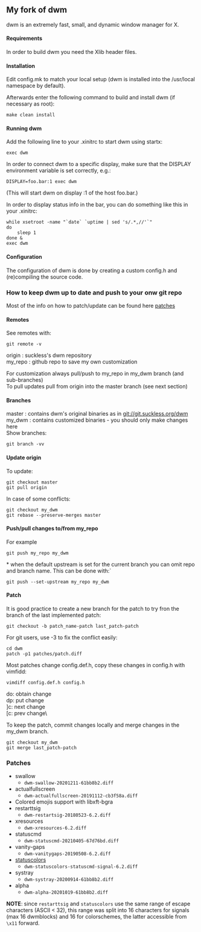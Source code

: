 ## My fork of dwm

dwm is an extremely fast, small, and dynamic window manager for X.

#### Requirements

In order to build dwm you need the Xlib header files.

#### Installation

Edit config.mk to match your local setup (dwm is installed into
the /usr/local namespace by default).

Afterwards enter the following command to build and install dwm (if
necessary as root):
```
make clean install
```

#### Running dwm

Add the following line to your .xinitrc to start dwm using startx:
```
exec dwm
```

In order to connect dwm to a specific display, make sure that
the DISPLAY environment variable is set correctly, e.g.:
```
DISPLAY=foo.bar:1 exec dwm
```
(This will start dwm on display :1 of the host foo.bar.)

In order to display status info in the bar, you can do something
like this in your .xinitrc:
```
while xsetroot -name "`date` `uptime | sed 's/.*,//'`"
do
    sleep 1
done &
exec dwm
```

#### Configuration

The configuration of dwm is done by creating a custom config.h
and (re)compiling the source code.

### How to keep dwm up to date and push to your onw git repo

Most of the info on how to patch/update can be found here
[patches](https://dwm.suckless.org/customisation/patches_in_git/)

#### Remotes

See remotes with:
```
git remote -v
```
origin : suckless's dwm repository\
my\_repo : github repo to save my own customization

For customization always pull/push to my\_repo in my\_dwm branch (and sub-branches)\
To pull updates pull from origin into the master branch (see next section)

#### Branches

master : contains dwm's original binaries as in <git://git.suckless.org/dwm>\
my\_dwm : contains customized binaries - you should only make changes here\
Show branches:
```
git branch -vv
```

#### Update origin

To update:
```
git checkout master
git pull origin
```

In case of some conflicts:
```
git checkout my_dwm
git rebase --preserve-merges master
```

#### Push/pull changes to/from my\_repo

For example
```
git push my_repo my_dwm
```

\* when the default upstream is set for the current branch you can omit repo and branch name. This can be done with:`
```
git push --set-upstream my_repo my_dwm
```

#### Patch

It is good practice to create a new branch for the patch to try fron the branch of the last implemented patch:
```
git checkout -b patch_name-patch last_patch-patch
```

For git users, use -3 to fix the conflict easily:
```
cd dwm
patch -p1 patches/patch.diff
```

Most patches change config.def.h, copy these changes in config.h with vimfidd:
```
vimdiff config.def.h config.h
```
do: obtain change\
dp: put change\
]c: next change\
[c: prev change\

To keep the patch, commit changes locally and merge changes in the my\_dwm branch.
```
git checkout my_dwm
git merge last_patch-patch
```

### Patches

- swallow
    - `dwm-swallow-20201211-61bb8b2.diff`
- actualfullscreen
    - `dwm-actualfullscreen-20191112-cb3f58a.diff`
- Colored emojis support with libxft-bgra
- restarttsig
    - `dwm-restartsig-20180523-6.2.diff`
- xresources
    - `dwm-xresources-6.2.diff`
- statuscmd
    - `dwm-statuscmd-20210405-67d76bd.diff`
- vanity-gaps
    - `dwm-vanitygaps-20190508-6.2.diff`
- [statuscolors](https://github.com/witty91/dwm-patches)
    - `dwm-statuscolors-statuscmd-signal-6.2.diff`
- systray
    - `dwm-systray-20200914-61bb8b2.diff`
- alpha
    - `dwm-alpha-20201019-61bb8b2.diff`

**NOTE**: since `restarttsig` and `statuscolors` use the same range of escape characters
(ASCII < 32), this range was split into 16 characters for signals (max 16 dwmblocks) and 16
for colorschemes, the latter accessible from `\x11` forward.
